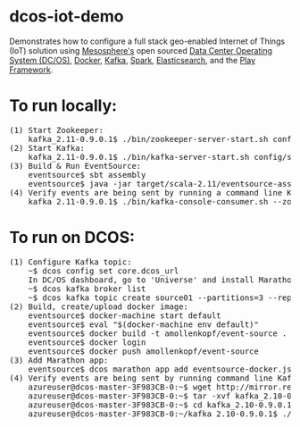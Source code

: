 # dcos-iot-demo
Demonstrates how to configure a full stack geo-enabled Internet of Things (IoT) solution using <a href="https://mesosphere.com/">Mesosphere's</a> open sourced <a href="https://dcos.io/">Data Center Operating System (DC/OS)</a>, <a href="https://www.docker.com/">Docker</a>, <a href="http://kafka.apache.org/">Kafka</a>, <a href="http://spark.apache.org/">Spark</a>, <a href="https://www.elastic.co/products/elasticsearch">Elasticsearch</a>, and the <a href="https://www.playframework.com/">Play Framework</a>.

# To run locally:
<pre>
(1) Start Zookeeper:
    kafka_2.11-0.9.0.1$ ./bin/zookeeper-server-start.sh config/zookeeper.properties
(2) Start Kafka:
    kafka_2.11-0.9.0.1$ ./bin/kafka-server-start.sh config/server.properties
(3) Build & Run EventSource:
    eventsource$ sbt assembly
    eventsource$ java -jar target/scala-2.11/eventsource-assembly-1.0.jar localhost:9092 source01 4 1000 true
(4) Verify events are being sent by running a command line Kafka Consumer utility to listen to the topic:
    kafka_2.11-0.9.0.1$ ./bin/kafka-console-consumer.sh --zookeeper localhost:2181 --topic source01
</pre>

# To run on DCOS:
<pre>
(1) Configure Kafka topic:
    ~$ dcos config set core.dcos_url <your dcos url>
    In DC/OS dashboard, go to 'Universe' and install Marathon and Kafka.
    ~$ dcos kafka broker list
    ~$ dcos kafka topic create source01 --partitions=3 --replication=1
(2) Build, create/upload docker image:
    eventsource$ docker-machine start default
    eventsource$ eval "$(docker-machine env default)"
    eventsource$ docker build -t amollenkopf/event-source .
    eventsource$ docker login
    eventsource$ docker push amollenkopf/event-source
(3) Add Marathon app:
    eventsource$ dcos marathon app add eventsource-docker.json
(4) Verify events are being sent by running command line Kafka Consumer utilities to listen to the topic:
    azureuser@dcos-master-3F983CB-0:~$ wget http://mirror.reverse.net/pub/apache/kafka/0.9.0.1/kafka_2.10-0.9.0.1.tgz
    azureuser@dcos-master-3F983CB-0:~$ tar -xvf kafka_2.10-0.9.0.1.tgz
    azureuser@dcos-master-3F983CB-0:~$ cd kafka_2.10-0.9.0.1
    azureuser@dcos-master-3F983CB-0:~/kafka_2.10-0.9.0.1$ ./bin/kafka-console-consumer.sh --zookeeper master.mesos:2181/kafka --topic source01 --from-beginning
</pre>
